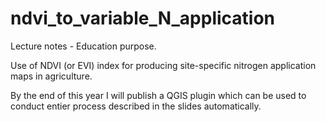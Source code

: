 # ndvi_to_variable_N_application
Lecture notes - Education purpose.

Use of NDVI (or EVI) index for producing site-specific nitrogen application maps in agriculture. 

By the end of this year I will publish a QGIS plugin which can be used to conduct entier process described in the slides automatically.
